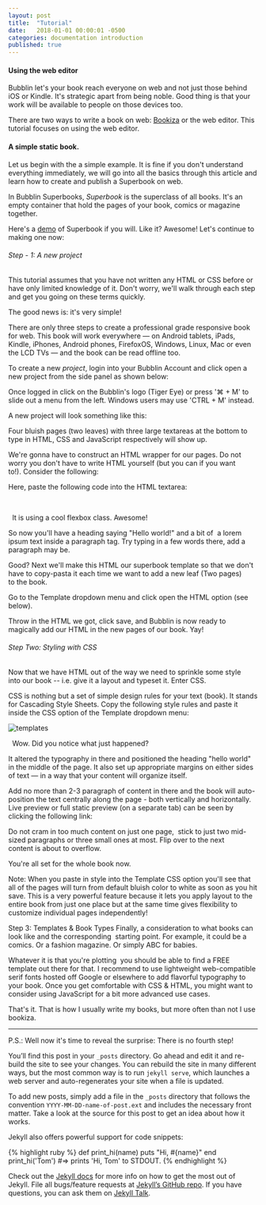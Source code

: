 ```yaml
---
layout: post
title:  "Tutorial"
date:   2018-01-01 00:00:01 -0500
categories: documentation introduction
published: true
---
```

#### Using the web editor

Bubblin let's your book reach everyone on web and not just those behind iOS or Kindle. It's strategic apart from being noble. Good thing is that your work will be available to people on those devices too.

There are two ways to write a book on web: [Bookiza](http://bookiza.io) or the web editor. This tutorial focuses on using the web editor.

#### A simple static book.

Let us begin with the a simple example. It is fine if you don't understand everything immediately, we will go into all the basics through this article and learn how to create and publish a Superbook on web.

In Bubblin Superbooks, *Superbook* is the superclass of all books. It's an empty container that hold the pages of your book, comics or magazine together.

Here's a [demo](https://bubblin.io/book/the-solar-system-by-marvin-danig) of Superbook if you will. Like it? Awesome! Let's continue to making one now:

###### Step - 1: A new project

This tutorial assumes that you have not written any HTML or CSS before or have only limited knowledge of it. Don't worry, we'll walk through each step and get you going on these terms quickly.

The good news is: it's very simple!

There are only three steps to create a professional grade responsive book for web. This book will work everywhere — on Android tablets, iPads, Kindle, iPhones, Android phones, FirefoxOS, Windows, Linux, Mac or even the LCD TVs — and the book can be read offline too. 

To create a new *project*, login into your Bubblin Account and click open a new project from the side panel as shown below: 

Once logged in click on the Bubblin's logo (Tiger Eye) or press '⌘ + M' to slide out a menu from the left. Windows users may use 'CTRL + M' instead.

A new project will look something like this:



Four bluish pages (two leaves) with three large textareas at the bottom to type in HTML, CSS and JavaScript respectively will show up.

We're gonna have to construct an HTML wrapper for our pages. Do not worry you don't have to write HTML yourself (but you can if you want to!). Consider the following:

Here, paste the following code into the HTML textarea:

 

 
It is using a cool flexbox class. Awesome!

So now you'll have a heading saying "Hello world!" and a bit of  a lorem ipsum text inside a paragraph tag. Try typing in a few words there, add a paragraph may be.

Good? Next we'll make this HTML our superbook template so that we don't have to copy-pasta it each time we want to add a new leaf (Two pages) to the book.

Go to the Template dropdown menu and click open the HTML option (see below).



Throw in the HTML we got, click save, and Bubblin is now ready to magically add our HTML in the new pages of our book. Yay!

###### Step Two: Styling with CSS
Now that we have HTML out of the way we need to sprinkle some style into our book -- i.e. give it a layout and typeset it. Enter CSS.

CSS is nothing but a set of simple design rules for your text (book). It stands for Cascading Style Sheets. Copy the following style rules and paste it inside the CSS option of the Template dropdown menu:

![templates](https://marvindanig.files.wordpress.com/2016/03/templates.jpg)
 

 
Wow. Did you notice what just happened?





It altered the typography in there and positioned the heading "hello world" in the middle of the page. It also set up appropriate margins on either sides of text — in a way that your content will organize itself.

Add no more than 2-3 paragraph of content in there and the book will auto-position the text centrally along the page - both vertically and horizontally. Live preview or full static preview (on a separate tab) can be seen by clicking the following link:



Do not cram in too much content on just one page,  stick to just two mid-sized paragraphs or three small ones at most. Flip over to the next content is about to overflow.

You're all set for the whole book now.

Note: When you paste in style into the Template CSS option you'll see that all of the pages will turn from default bluish color to white as soon as you hit save. This is a very powerful feature because it lets you apply layout to the entire book from just one place but at the same time gives flexibility to customize individual pages independently!

Step 3: Templates & Book Types
Finally, a consideration to what books can look like and the corresponding  starting point. For example, it could be a comics. Or a fashion magazine. Or simply ABC for babies.

Whatever it is that you're plotting  you should be able to find a FREE template out there for that. I recommend to use lightweight web-compatible serif fonts hosted off Google or elsewhere to add flavorful typography to your book. Once you get comfortable with CSS & HTML, you might want to consider using JavaScript for a bit more advanced use cases.

That's it. That is how I usually write my books, but more often than not I use bookiza.

---

P.S.: Well now it's time to reveal the surprise: There is no fourth step!





You’ll find this post in your `_posts` directory. Go ahead and edit it and re-build the site to see your changes. You can rebuild the site in many different ways, but the most common way is to run `jekyll serve`, which launches a web server and auto-regenerates your site when a file is updated.

To add new posts, simply add a file in the `_posts` directory that follows the convention `YYYY-MM-DD-name-of-post.ext` and includes the necessary front matter. Take a look at the source for this post to get an idea about how it works.

Jekyll also offers powerful support for code snippets:

{% highlight ruby %}
def print_hi(name)
  puts "Hi, #{name}"
end
print_hi('Tom')
#=> prints 'Hi, Tom' to STDOUT.
{% endhighlight %}

Check out the [Jekyll docs][jekyll-docs] for more info on how to get the most out of Jekyll. File all bugs/feature requests at [Jekyll’s GitHub repo][jekyll-gh]. If you have questions, you can ask them on [Jekyll Talk][jekyll-talk].

[jekyll-docs]: https://jekyllrb.com/docs/home
[jekyll-gh]:   https://github.com/jekyll/jekyll
[jekyll-talk]: https://talk.jekyllrb.com/
